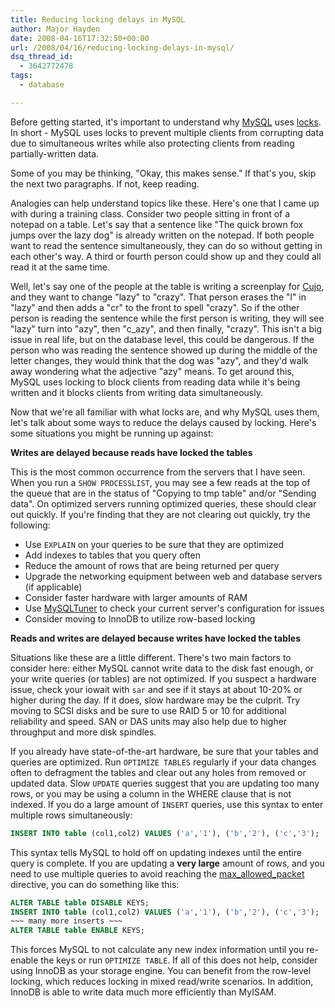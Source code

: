 ```yaml
---
title: Reducing locking delays in MySQL
author: Major Hayden
date: 2008-04-16T17:32:50+00:00
url: /2008/04/16/reducing-locking-delays-in-mysql/
dsq_thread_id:
  - 3642772478
tags:
  - database

---
```

Before getting started, it's important to understand why [MySQL][1] uses [locks][2]. In short - MySQL uses locks to prevent multiple clients from corrupting data due to simultaneous writes while also protecting clients from reading partially-written data.

Some of you may be thinking, "Okay, this makes sense." If that's you, skip the next two paragraphs. If not, keep reading.

Analogies can help understand topics like these. Here's one that I came up with during a training class. Consider two people sitting in front of a notepad on a table. Let's say that a sentence like "The quick brown fox jumps over the lazy dog" is already written on the notepad. If both people want to read the sentence simultaneously, they can do so without getting in each other's way. A third or fourth person could show up and they could all read it at the same time.

Well, let's say one of the people at the table is writing a screenplay for [Cujo][3], and they want to change "lazy" to "crazy". That person erases the "l" in "lazy" and then adds a "cr" to the front to spell "crazy". So if the other person is reading the sentence while the first person is writing, they will see "lazy" turn into "azy", then "c_azy", and then finally, "crazy". This isn't a big issue in real life, but on the database level, this could be dangerous. If the person who was reading the sentence showed up during the middle of the letter changes, they would think that the dog was "azy", and they'd walk away wondering what the adjective "azy" means. To get around this, MySQL uses locking to block clients from reading data while it's being written and it blocks clients from writing data simultaneously.

Now that we're all familiar with what locks are, and why MySQL uses them, let's talk about some ways to reduce the delays caused by locking. Here's some situations you might be running up against:

**Writes are delayed because reads have locked the tables**

This is the most common occurrence from the servers that I have seen. When you run a `SHOW PROCESSLIST`, you may see a few reads at the top of the queue that are in the status of "Copying to tmp table" and/or "Sending data". On optimized servers running optimized queries, these should clear out quickly. If you're finding that they are not clearing out quickly, try the following:

  * Use `EXPLAIN` on your queries to be sure that they are optimized
  * Add indexes to tables that you query often
  * Reduce the amount of rows that are being returned per query
  * Upgrade the networking equipment between web and database servers (if applicable)
  * Consider faster hardware with larger amounts of RAM
  * Use [MySQLTuner][4] to check your current server's configuration for issues
  * Consider moving to InnoDB to utilize row-based locking

**Reads and writes are delayed because writes have locked the tables**

Situations like these are a little different. There's two main factors to consider here: either MySQL cannot write data to the disk fast enough, or your write queries (or tables) are not optimized. If you suspect a hardware issue, check your iowait with `sar` and see if it stays at about 10-20% or higher during the day. If it does, slow hardware may be the culprit. Try moving to SCSI disks and be sure to use RAID 5 or 10 for additional reliability and speed. SAN or DAS units may also help due to higher throughput and more disk spindles.

If you already have state-of-the-art hardware, be sure that your tables and queries are optimized. Run `OPTIMIZE TABLES` regularly if your data changes often to defragment the tables and clear out any holes from removed or updated data. Slow `UPDATE` queries suggest that you are updating too many rows, or you may be using a column in the WHERE clause that is not indexed. If you do a large amount of `INSERT` queries, use this syntax to enter multiple rows simultaneously:

```sql
INSERT INTO table (col1,col2) VALUES ('a','1'), ('b','2'), ('c','3');
```

This syntax tells MySQL to hold off on updating indexes until the entire query is complete. If you are updating a **very large** amount of rows, and you need to use multiple queries to avoid reaching the [max\_allowed\_packet][5] directive, you can do something like this:

```sql
ALTER TABLE table DISABLE KEYS;
INSERT INTO table (col1,col2) VALUES ('a','1'), ('b','2'), ('c','3');
~~~ many more inserts ~~~
ALTER TABLE table ENABLE KEYS;
```

This forces MySQL to not calculate any new index information until you re-enable the keys or run `OPTIMIZE TABLE`. If all of this does not help, consider using InnoDB as your storage engine. You can benefit from the row-level locking, which reduces locking in mixed read/write scenarios. In addition, InnoDB is able to write data much more efficiently than MyISAM.

 [1]: http://dev.mysql.com/
 [2]: http://dev.mysql.com/doc/refman/5.0/en/locking-issues.html
 [3]: http://www.imdb.com/title/tt0085382/
 [4]: http://rackerhacker.com/mysqltuner/
 [5]: http://dev.mysql.com/doc/refman/5.0/en/server-system-variables.html#option_mysqld_max_allowed_packet
